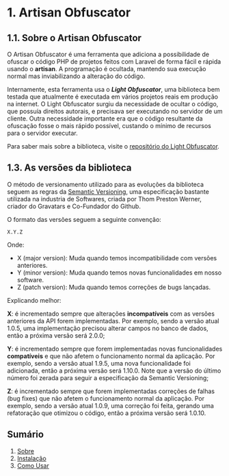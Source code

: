 # 1. Artisan Obfuscator

## 1.1. Sobre o Artisan Obfuscator

O Artisan Obfuscator é uma ferramenta que adiciona a possibilidade de ofuscar o código PHP de projetos feitos com Laravel de forma fácil e rápida usando o **artisan**. A programação é ocultada, mantendo sua execução normal mas inviabilizando a alteração do código. 

Internamente, esta ferramenta usa o ***Light Obfuscator***, uma biblioteca bem testada que atualmente é executada em vários projetos reais em produção na internet. O Light Obfuscator surgiu da necessidade de ocultar o código, que possuía direitos autorais, e precisava ser executando no servidor de um cliente. Outra necessidade importante era que o código resultante da ofuscação fosse o mais rápido possível, custando o mínimo de recursos para o servidor executar.

Para saber mais sobre a biblioteca, visite o [repositório do Light Obfuscator](https://github.com/rpdesignerfly/light-obfuscator).

## 1.3. As versões da biblioteca

O método de versionamento utilizado para as evoluções da biblioteca seguem as regras da [Semantic Versioning](https://semver.org/lang/pt-BR/), uma especificação bastante utilizada na industria de Softwares, criada por Thom Preston Werner, criador do Gravatars e Co-Fundador do Github.

O formato das versões seguem a seguinte convenção:
```
X.Y.Z
```
Onde:

* X (major version): Muda quando temos incompatibilidade com versões anteriores.
* Y (minor version): Muda quando temos novas funcionalidades em nosso software.
* Z (patch version): Muda quando temos correções de bugs lançadas.

Explicando melhor:

**X**: é incrementado sempre que alterações **incompatíveis** com as versões anteriores da API forem implementadas. Por exemplo, sendo a versão atual 1.0.5, uma implementação precisou alterar campos no banco de dados, então a próxima versão será 2.0.0;

**Y**: é incrementado sempre que forem implementadas novas funcionalidades **compatíveis** e que não afetem o funcionamento normal da aplicação. Por exemplo, sendo a versão atual 1.9.5, uma nova funcionalidade foi adicionada, então a próxima versão será 1.10.0. Note que a versão do último número foi zerada para seguir a especificação da Semantic Versioning;

**Z**: é incrementado sempre que forem implementadas correções de falhas (bug fixes) que não afetem o funcionamento normal da aplicação. Por exemplo, sendo a versão atual 1.0.9, uma correção foi feita, gerando uma refatoração que otimizou o código, então a próxima versão será 1.0.10.

## Sumário

1. [Sobre](01-About.md)
2. [Instalação](02-Installation.md)
3. [Como Usar](03-Usage.md)
